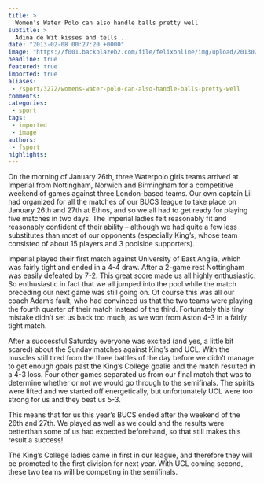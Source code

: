 ```yaml
---
title: >
  Women's Water Polo can also handle balls pretty well
subtitle: >
  Adina de Wit kisses and tells...
date: "2013-02-08 00:27:20 +0000"
image: "https://f001.backblazeb2.com/file/felixonline/img/upload/201302080026-tna08-819375_570720982939466_73482403_o-1.jpg"
headline: true
featured: true
imported: true
aliases:
 - /sport/3272/womens-water-polo-can-also-handle-balls-pretty-well
comments:
categories:
 - sport
tags:
 - imported
 - image
authors:
 - fsport
highlights:
---
```


On the morning of January 26th, three Waterpolo girls teams arrived at Imperial from Nottingham, Norwich and Birmingham for a competitive weekend of games against three London-based teams. Our own captain Lil had organized for all the matches of our BUCS league to take place on January 26th and 27th at Ethos, and so we all had to get ready for playing five matches in two days. The Imperial ladies felt reasonably fit and reasonably confident of their ability – although we had quite a few less substitutes than most of our opponents (especially King’s, whose team consisted of about 15 players and 3 poolside supporters).

Imperial played their first match against University of East Anglia, which was fairly tight and ended in a 4-4 draw. After a 2-game rest Nottingham was easily defeated by 7-2. This great score made us all highly enthusiastic. So enthusiastic in fact that we all jumped into the pool while the match preceding our next game was still going on. Of course this was all our coach Adam’s fault, who had convinced us that the two teams were playing the fourth quarter of their match instead of the third. Fortunately this tiny mistake didn’t set us back too much, as we won from Aston 4-3 in a fairly tight match.

After a successful Saturday everyone was excited (and yes, a little bit scared) about the Sunday matches against King’s and UCL. With the muscles still tired from the three battles of the day before we didn’t manage to get enough goals past the King’s College goalie and the match resulted in a 4-3 loss. Four other games separated us from our final match that was to determine whether or not we would go through to the semifinals. The spirits were lifted and we started off energetically, but unfortunately UCL were too strong for us and they beat us 5-3.

This means that for us this year’s BUCS ended after the weekend of the 26th and 27th. We played as well as we could and the results were betterthan some of us had expected beforehand, so that still makes this result a success!

The King’s College ladies came in first in our league, and therefore they will be promoted to the first division for next year. With UCL coming second, these two teams will be competing in the semifinals.
